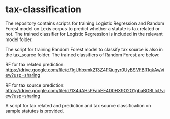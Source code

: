 # tax-classification

The repository contains scripts for training Logistic Regression and Random Forest model on Lexis corpus to predict whether a statute is tax related or not. The trained classifier for Logistic Regression is included in the relevant model folder. 

The script for training Random Forest model to classify tax source is also in the tax_source folder. The trained classifiers of Random Forest are below:

RF for tax related prediction: https://drive.google.com/file/d/1gUhbxmk213Z4PQugyr0UyBSVFBR1qkAv/view?usp=sharing

RF for tax source prediction: https://drive.google.com/file/d/1X4dAHsPFabEE4D0HX9O2O1gbaBGBLlxt/view?usp=sharing

A script for tax related and prediction and tax source classification on sample statutes is provided.
